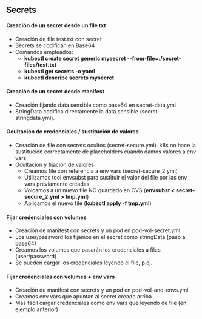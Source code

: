 
## Secrets


#### Creación de un secret desde un file txt

- Creación de file test.txt con secret
- Secrets se codifican en Base64
- Comandos empleados:
    - **kubectl create secret generic mysecret --from-file=./secret-files/test.txt**
    - **kubectl get secrets -o yaml**
    - **kubectl describe secrets mysecret**

#### Creación de un secret desde manifest

- Creación fijando data sensible como base64 en secret-data.yml
- StringData codifica directamente la data sensible (secret-stringdata.yml).

#### Ocultación de credenciales / sustitución de valores

- Creación de file con secrets ocultos (secret-secure.yml). k8s no hace la sustitución correctamente de placeholders cuando damos valores a env vars
- Ocultación y fijación de valores
    -   Creamos file con referencia a env vars (secret-secure_2.yml)
    -   Utilizamos tool envsubst para sustituir el valor del file por las env vars previamente creadas
    -   Volcamos a un nuevo file NO guardado en CVS (**envsubst < secret-secure_2.yml > tmp.yml**)
    -   Aplicamos el nuevo file (**kubectl apply -f tmp.yml**)


#### Fijar credenciales con volumes

- Creación de manifest con secrets y un pod en pod-vol-secret.yml
- Los user/password los fijamos en el secret como stringData (paso a base64)
- Creamos los volumes que pasarán los credenciales a files (user/password)
- Se pueden cargar los credenciales leyendo el file, p.ej.

#### Fijar credenciales con volumes + env vars

- Creación de manifest con secrets y un pod en pod-vol-and-envs.yml
- Creamos env vars que apuntan al secret creado arriba
- Más fácil cargar credenciales como env vars que leyendo de file (en ejemplo anterior)
